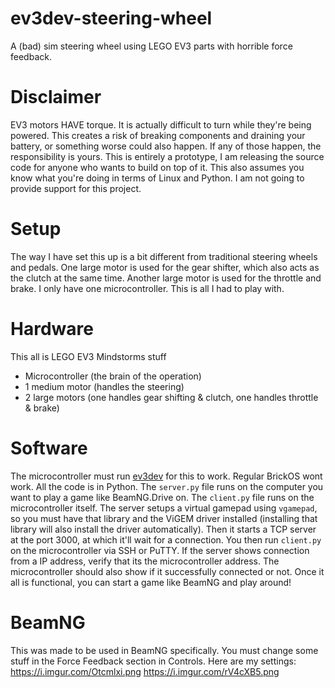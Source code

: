 # ev3dev-steering-wheel
A (bad) sim steering wheel using LEGO EV3 parts with horrible force feedback.

# Disclaimer
EV3 motors HAVE torque. It is actually difficult to turn while they're being powered. This creates a risk of breaking components and draining your battery, or something worse could also happen. If any of those happen, the responsibility is yours. This is entirely a prototype, I am releasing the source code for anyone who wants to build on top of it.
This also assumes you know what you're doing in terms of Linux and Python. I am not going to provide support for this project.

# Setup
The way I have set this up is a bit different from traditional steering wheels and pedals. One large motor is used for the gear shifter, which also acts as the clutch at the same time. Another large motor is used for the throttle and brake. I only have one microcontroller. This is all I had to play with.

# Hardware
This all is LEGO EV3 Mindstorms stuff
- Microcontroller (the brain of the operation)
- 1 medium motor (handles the steering)
- 2 large motors (one handles gear shifting & clutch, one handles throttle & brake)

# Software
The microcontroller must run [ev3dev](https://www.ev3dev.org/) for this to work. Regular BrickOS wont work.
All the code is in Python. The ``server.py`` file runs on the computer you want to play a game like BeamNG.Drive on. The ``client.py`` file runs on the microcontroller itself.
The server setups a virtual gamepad using ``vgamepad``, so you must have that library and the ViGEM driver installed (installing that library will also install the driver automatically). Then it starts a TCP server at the port 3000, at which it'll wait for a connection. You then run ``client.py`` on the microcontroller via SSH or PuTTY. If the server shows connection from a IP address, verify that its the microcontroller address. The microcontroller should also show if it successfully connected or not. Once it all is functional, you can start a game like BeamNG and play around!

# BeamNG
This was made to be used in BeamNG specifically. You must change some stuff in the Force Feedback section in Controls. Here are my settings:
https://i.imgur.com/Otcmlxi.png
https://i.imgur.com/rV4cXB5.png